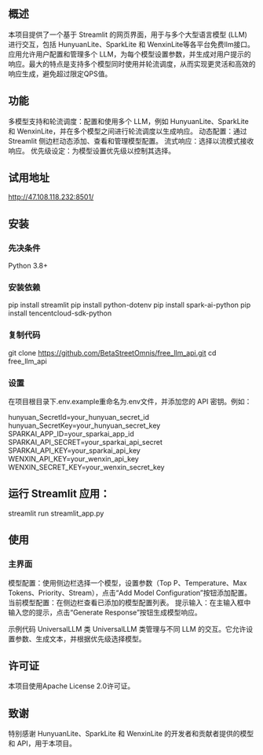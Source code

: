 ## 概述
本项目提供了一个基于 Streamlit 的网页界面，用于与多个大型语言模型 (LLM) 进行交互，包括 HunyuanLite、SparkLite 和 WenxinLite等各平台免费llm接口。应用允许用户配置和管理多个 LLM，为每个模型设置参数，并生成对用户提示的响应。最大的特点是支持多个模型同时使用并轮流调度，从而实现更灵活和高效的响应生成，避免超过限定QPS值。

## 功能
多模型支持和轮流调度：配置和使用多个 LLM，例如 HunyuanLite、SparkLite 和 WenxinLite，并在多个模型之间进行轮流调度以生成响应。
动态配置：通过 Streamlit 侧边栏动态添加、查看和管理模型配置。
流式响应：选择以流模式接收响应。
优先级设定：为模型设置优先级以控制其选择。

## 试用地址
http://47.108.118.232:8501/

## 安装

### 先决条件
Python 3.8+

### 安装依赖
pip install streamlit 
pip install python-dotenv
pip install spark-ai-python
pip install tencentcloud-sdk-python

### 复制代码
git clone https://github.com/BetaStreetOmnis/free_llm_api.git
cd free_llm_api

### 设置
在项目根目录下.env.example重命名为.env文件，并添加您的 API 密钥。例如：

hunyuan_SecretId=your_hunyuan_secret_id
hunyuan_SecretKey=your_hunyuan_secret_key
SPARKAI_APP_ID=your_sparkai_app_id
SPARKAI_API_SECRET=your_sparkai_api_secret
SPARKAI_API_KEY=your_sparkai_api_key
WENXIN_API_KEY=your_wenxin_api_key
WENXIN_SECRET_KEY=your_wenxin_secret_key

## 运行 Streamlit 应用：

streamlit run streamlit_app.py

## 使用
### 主界面

模型配置：使用侧边栏选择一个模型，设置参数（Top P、Temperature、Max Tokens、Priority、Stream），点击“Add Model Configuration”按钮添加配置。
当前模型配置：在侧边栏查看已添加的模型配置列表。
提示输入：在主输入框中输入您的提示，点击“Generate Response”按钮生成模型响应。


示例代码
UniversalLLM 类
UniversalLLM 类管理与不同 LLM 的交互。它允许设置参数、生成文本，并根据优先级选择模型。

## 许可证
本项目使用Apache License 2.0许可证。

## 致谢
特别感谢 HunyuanLite、SparkLite 和 WenxinLite 的开发者和贡献者提供的模型和 API，用于本项目。







